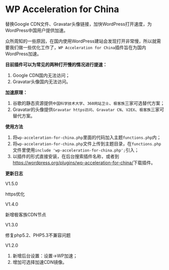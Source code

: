 WP Acceleration for China
=========================

替换Google CDN文件、Gravatar头像链接，加快WordPress打开速度，为WordPress中国用户提供加速。

众所周知的一些原因，在国内使用WordPress建站会发现打开非常慢，所以就需要我们做一些优化工作了，`WP Acceleration for China`插件旨在为国内WordPress加速。

**目前插件可以为常见的两种打开慢的情况进行提速：**

1. Google CDN国内无法访问；
2. Gravatar头像国内无法访问。

**加速原理：**

1. 谷歌的静态资源提供`中国科学技术大学`、`360网站卫士`、`极客族`三家可选替代方案；
2. Gravatar的头像提供`Gravatar https访问`、`Gravatar CN`、`V2EX`、`极客族`三家可替代方案。

**使用方法**

1. 将`wp-acceleration-for-china.php`里面的代码加入主题`functions.php`内；
2. 将`wp-acceleration-for-china.php`文件上传到主题目录，在`functions.php`文件里使用`include 'wp-acceleration-for-china.php';`引入；
3. 以插件的形式直接安装，在后台搜索插件名称，或者到<a target="_blank" href="https://wordpress.org/plugins/wp-acceleration-for-china/">https://wordpress.org/plugins/wp-acceleration-for-china/</a>下载插件。

**更新日志**

V1.5.0

https优化

V1.4.0

新增极客族CDN节点

V1.3.0

修复php5.2、PHP5.3不兼容问题

V1.2.0

1. 新增后台设置：设置->WP加速；
2. 增加可选择加速CDN镜像。
